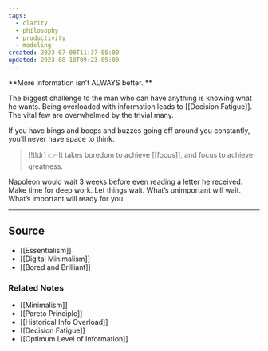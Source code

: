 ```yaml
---
tags:
  - clarity
  - philosophy
  - productivity
  - modeling
created: 2023-07-08T11:37-05:00
updated: 2023-08-18T09:23-05:00
---
```

**More information isn’t ALWAYS better. **

The biggest challenge to the man who can have anything is knowing what he wants. Being overloaded with information leads to [[Decision Fatigue]]. The vital few are overwhelmed by the trivial many. 

If you have bings and beeps and buzzes going off around you constantly, you’ll never have space to think. 

> [!tldr] 👉 It takes boredom to achieve [[focus]], and focus to achieve greatness.

Napoleon would wait 3 weeks before even reading a letter he received. Make time for deep work. Let things wait. What’s unimportant will wait. What’s important will ready for you

---

## Source
- [[Essentialism]]
- [[Digital Minimalism]]
- [[Bored and Brilliant]]

### Related Notes
- [[Minimalism]]
- [[Pareto Principle]]
- [[Historical Info Overload]]
- [[Decision Fatigue]]
- [[Optimum Level of Information]]